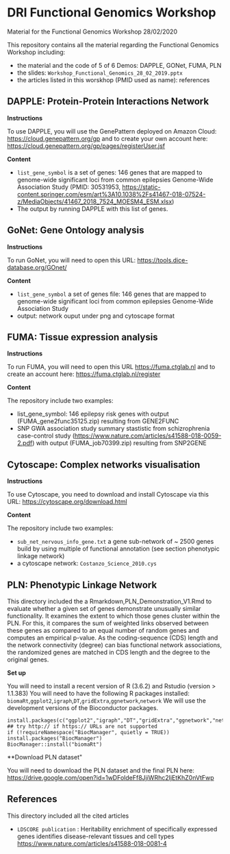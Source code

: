 # DRI Functional Genomics Workshop

Material for the Functional Genomics Workshop 28/02/2020

This repository contains all the material regarding the Functional Genomics Workshop including:

* the material and the code of 5 of 6 Demos: DAPPLE, GONet, FUMA, PLN
* the slides:  `Workshop_Functional_Genomics_28_02_2019.pptx`
* the articles listed in this worskhop (PMID used as name): references 

## DAPPLE: Protein-Protein Interactions Network

**Instructions** 

To use DAPPLE, you will use the GenePattern deployed on Amazon Cloud: https://cloud.genepattern.org/gp and to create your own account here: https://cloud.genepattern.org/gp/pages/registerUser.jsf

**Content** 

* `list_gene_symbol` is a set of genes: 146 genes that are mapped to genome-wide significant loci from common epilepsies Genome-Wide Association Study (PMID: 30531953, https://static-content.springer.com/esm/art%3A10.1038%2Fs41467-018-07524-z/MediaObjects/41467_2018_7524_MOESM4_ESM.xlsx)
* The output by running DAPPLE with this list of genes.

## GoNet: Gene Ontology analysis

**Instructions**

To run GoNet, you will need to open this URL: https://tools.dice-database.org/GOnet/

**Content**

* `list_gene_symbol` a set of genes file: 146 genes that are mapped to genome-wide significant loci from common epilepsies Genome-Wide Association Study 
* output: network ouput under png and cytoscape format

## FUMA: Tissue expression analysis

**Instructions**

To run FUMA, you will need to open this URL https://fuma.ctglab.nl and to create an account here: https://fuma.ctglab.nl/register

**Content**

The repository include two examples:
* list_gene_symbol: 146 epilepsy risk genes with output (FUMA_gene2func35125.zip) resulting from GENE2FUNC 
* SNP GWA association study summary stastistic  from schizrophrenia case-control study (https://www.nature.com/articles/s41588-018-0059-2.pdf) with output (FUMA_job70399.zip) resulting from SNP2GENE

## Cytoscape: Complex networks visualisation

**Instructions**

To use Cytoscape, you need to download and install Cytoscape via this URL: https://cytoscape.org/download.html

**Content**

The repository include two examples:

* `sub_net_nervous_info_gene.txt` a gene sub-network of ~ 2500 genes build by using multiple of functional annotation (see section phenotypic linkage network)
* a cytoscape network:  `Costanzo_Science_2010.cys`


## PLN: Phenotypic Linkage Network

This directory included the a Rmarkdown,PLN_Demonstration_V1.Rmd to evaluate whether a given set of genes demonstrate unusually similar functionality. It examines the extent to which those genes cluster within the PLN. For this, it compares the sum of weighted links observed between these genes as compared to an equal number of random genes and computes an empirical p-value. As the
coding-sequence (CDS) length and the network connectivity (degree) can bias functional network
associations, the randomized genes are matched in CDS length and the degree to the original genes.

**Set up**

You will need to install a recent version of R (3.6.2) and Rstudio (version > 1.1.383)
You will need to have the following R packages installed: `biomaRt`,`ggplot2`,`igraph`,`DT`,`gridExtra`,`ggnetwork`,`network`
We will use the development versions of the Bioconductor packages.

```{r}
install.packages(c("ggplot2","igraph","DT","gridExtra","ggnetwork","network"))
## try http:// if https:// URLs are not supported
if (!requireNamespace("BiocManager", quietly = TRUE))
install.packages("BiocManager")
BiocManager::install("biomaRt")
```

**Download PLN dataset"

You will need to download the PLN dataset and the final PLN here:
https://drive.google.com/open?id=1wDFoldeFf8JjiWRhc2IjEtKhZ0nVtFwp


## References

This directory included all the cited articles

* `LDSCORE publication` : Heritability enrichment of specifically expressed genes identifies disease-relevant tissues and cell types
https://www.nature.com/articles/s41588-018-0081-4


